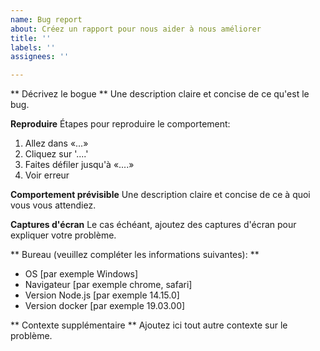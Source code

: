 ```yaml
---
name: Bug report
about: Créez un rapport pour nous aider à nous améliorer
title: ''
labels: ''
assignees: ''

---
```


** Décrivez le bogue **
Une description claire et concise de ce qu'est le bug.

**Reproduire**
Étapes pour reproduire le comportement:
1. Allez dans «...»
2. Cliquez sur '....'
3. Faites défiler jusqu'à «....»
4. Voir erreur

**Comportement prévisible**
Une description claire et concise de ce à quoi vous vous attendiez.

**Captures d'écran**
Le cas échéant, ajoutez des captures d'écran pour expliquer votre problème.

** Bureau (veuillez compléter les informations suivantes): **
  - OS [par exemple Windows]
  - Navigateur [par exemple chrome, safari]
  - Version Node.js [par exemple 14.15.0]
  - Version docker [par exemple 19.03.00]

** Contexte supplémentaire **
Ajoutez ici tout autre contexte sur le problème.
